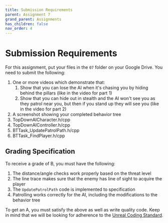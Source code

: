 ```yaml
---
title: Submission Requirements
parent: Assignment 7
grand_parent: Assignments
has_children: false
nav_order: 4
---
```


# Submission Requirements

For this assignment, put your files in the `07` folder on your Google Drive. You need to submit the following:

1. One or more videos which demonstrate that:
   1. Show that you can lose the AI when it's chasing you by hiding behind the pillars (like in the video for part 1)
   2. Show that you can hide out in stealth and the AI won't see you as they patrol near you, but then if you stand up they will see you (like in the video for part 2)
2. A screenshot showing your completed behavior tree
3. TopDownAICharacter.h/cpp
4. TopDownAIController.h/cpp
5. BTTask_UpdatePatrolPath.h/cpp
6. BTTask_FindPlayer.h/cpp

## Grading Specification

To receive a grade of B, you must have the following:

1. The distance/angle checks work properly based on the threat level
2. The line trace makes sure that the enemy has line of sight to acquire the player
3. The `UpdatePatrolPath` code is implemented to specification
4. Patrolling works correctly for the AI, including the modifications to the behavior tree

To get an A, you must satisfy the above as well as write quality code. Keep in mind that we will be looking for adherence to the [Unreal Coding Standard](https://docs.unrealengine.com/5.0/en-US/epic-cplusplus-coding-standard-for-unreal-engine/).

